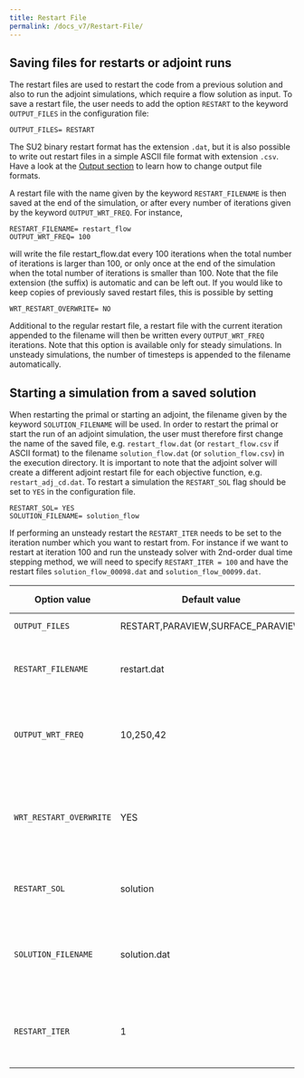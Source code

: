 ```yaml
---
title: Restart File
permalink: /docs_v7/Restart-File/
---
```



## Saving files for restarts or adjoint runs

The restart files are used to restart the code from a previous solution and also to run the adjoint simulations, which require a flow solution as input. To save a restart file, the user needs to add the option `RESTART` to the keyword `OUTPUT_FILES` in the configuration file:

`OUTPUT_FILES= RESTART`

The SU2 binary restart format has the extension `.dat`, but it is also possible to write out restart files in a simple ASCII file format with extension `.csv`. Have a look at the [Output section](/docs_v7/Custom-Output/) to learn how to change output file formats.

A restart file with the name given by the keyword `RESTART_FILENAME` is then saved at the end of the simulation, or after every number of iterations given by the keyword `OUTPUT_WRT_FREQ`. For instance,

`RESTART_FILENAME= restart_flow` \
`OUTPUT_WRT_FREQ= 100`

will write the file restart_flow.dat every 100 iterations when the total number of iterations is larger than 100, or only once at the end of the simulation when the total number of iterations is smaller than 100. Note that the file extension (the suffix) is automatic and can be left out.
If you would like to keep copies of previously saved restart files, this is possible by setting

`WRT_RESTART_OVERWRITE= NO`

Additional to the regular restart file, a restart file with the current iteration appended to the filename will then be written every `OUTPUT_WRT_FREQ` iterations. Note that this option is available only for steady simulations. In unsteady simulations, the number of timesteps is appended to the filename automatically. 

## Starting a simulation from a saved solution

When restarting the primal or starting an adjoint, the filename given by the keyword `SOLUTION_FILENAME` will be used. In order to restart the primal or start the run of an adjoint simulation, the user must therefore first change the name of the saved file, e.g. `restart_flow.dat`  (or `restart_flow.csv` if ASCII format) to the filename `solution_flow.dat` (or `solution_flow.csv`) in the execution directory. It is important to note that the adjoint solver will create a different adjoint restart file for each objective function, e.g. `restart_adj_cd.dat`.
To restart a simulation the `RESTART_SOL` flag should be set to `YES` in the configuration file. 

`RESTART_SOL= YES` \
`SOLUTION_FILENAME= solution_flow`

If performing an unsteady restart the `RESTART_ITER` needs to be set to the iteration number which you want to restart from. For instance if we want to restart at iteration 100 and run the unsteady solver with 2nd-order dual time stepping method, we will need to specify `RESTART_ITER = 100` and have the restart files `solution_flow_00098.dat` and `solution_flow_00099.dat`.
 
 
| Option value | Default value | Description | Data type |
|---|---|---|---|
| `OUTPUT_FILES` | RESTART,PARAVIEW,SURFACE_PARAVIEW | files types to write | list of keywords |
| `RESTART_FILENAME` | restart.dat | filename under which the restart file will be saved | string |
| `OUTPUT_WRT_FREQ` | 10,250,42 | the list of frequencies with which the output files will be saved | list of integers |
| `WRT_RESTART_OVERWRITE` | YES | overwrite the restart file or (additionally) append the iteration number to the filename | boolean |
| `RESTART_SOL` | solution | restart from file or from initial conditions | boolean |
| `SOLUTION_FILENAME` | solution.dat | filename that will be used to restart the primal or start the adjoint computation | string |
| `RESTART_ITER` | 1 | iteration number that an unsteady simulation will restart from | integer |
